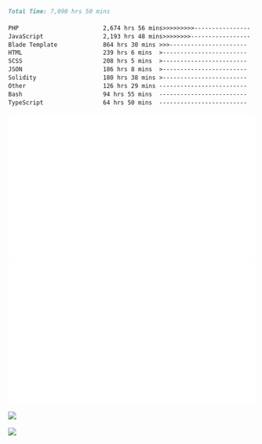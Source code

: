 <!--START_SECTION:waka-->

```markdown
Total Time: 7,090 hrs 50 mins

PHP                        2,674 hrs 56 mins>>>>>>>>>----------------   37.06 %
JavaScript                 2,193 hrs 48 mins>>>>>>>>-----------------   30.40 %
Blade Template             864 hrs 30 mins >>>----------------------   11.98 %
HTML                       239 hrs 6 mins  >------------------------   03.31 %
SCSS                       208 hrs 5 mins  >------------------------   02.88 %
JSON                       186 hrs 8 mins  >------------------------   02.58 %
Solidity                   180 hrs 38 mins >------------------------   02.50 %
Other                      126 hrs 29 mins -------------------------   01.75 %
Bash                       94 hrs 55 mins  -------------------------   01.32 %
TypeScript                 64 hrs 50 mins  -------------------------   00.90 %
```

<!--END_SECTION:waka-->

![](https://raw.githubusercontent.com/DrMaxis/github-stats-transparent/output/generated/overview.svg)
![](https://raw.githubusercontent.com/DrMaxis/github-stats-transparent/output/generated/languages.svg)

![](https://git-readme-stats-drmaxis-projects.vercel.app/api?username=drmaxis&show_icons=true&theme=outrun&count_private=true&show=reviews,discussions_started,discussions_answered,prs_merged,prs_merged_percentage&custom_title=2024%20Github%20Rank)
 
<a href="https://count.getloli.com/"><img src="https://count.getloli.com/get/@:maxis-the-alchemist?theme=rule34"></a>
<!-- https://count.getloli.com/get/@alchemist?theme=rule34 -->
<br>
